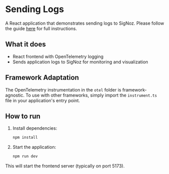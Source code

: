 # Sending Logs

A React application that demonstrates sending logs to SigNoz.
Please follow the guide [here](https://signoz.io/docs/frontend-monitoring/sending-logs/) for full instructions.

## What it does

- React frontend with OpenTelemetry logging
- Sends application logs to SigNoz for monitoring and visualization

## Framework Adaptation

The OpenTelemetry instrumentation in the `otel` folder is framework-agnostic. To use with other frameworks, simply import the `instrument.ts` file in your application's entry point.

## How to run

1. Install dependencies:
   ```bash
   npm install
   ```

2. Start the application:
   ```bash
   npm run dev
   ```

This will start the frontend server (typically on port 5173).
